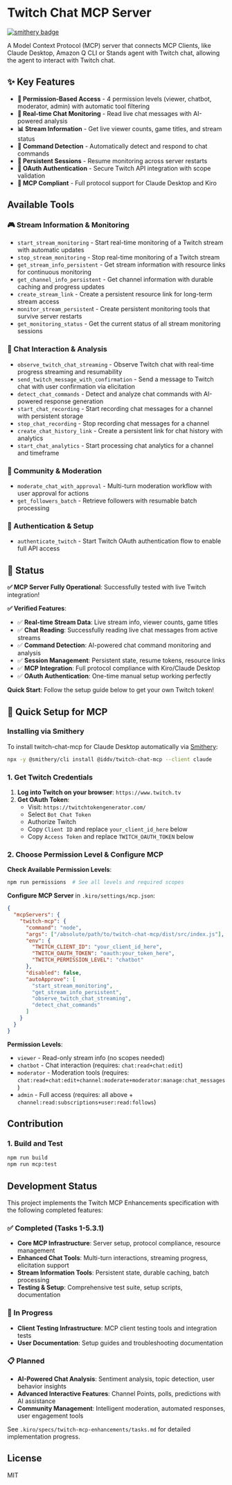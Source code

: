 # Twitch Chat MCP Server
[![smithery badge](https://smithery.ai/badge/@iddv/twitch-chat-mcp)](https://smithery.ai/server/@iddv/twitch-chat-mcp)

A Model Context Protocol (MCP) server that connects MCP Clients, like Claude Desktop, Amazon Q CLI or Stands agent with Twitch chat, allowing the agent to interact with Twitch chat.

## ✨ Key Features

- **🔐 Permission-Based Access** - 4 permission levels (viewer, chatbot, moderator, admin) with automatic tool filtering
- **💬 Real-time Chat Monitoring** - Read live chat messages with AI-powered analysis
- **📊 Stream Information** - Get live viewer counts, game titles, and stream status
- **🤖 Command Detection** - Automatically detect and respond to chat commands
- **💾 Persistent Sessions** - Resume monitoring across server restarts
- **🔑 OAuth Authentication** - Secure Twitch API integration with scope validation
- **🔌 MCP Compliant** - Full protocol support for Claude Desktop and Kiro

## Available Tools

### 🎮 Stream Information & Monitoring
 - `start_stream_monitoring` - Start real-time monitoring of a Twitch stream with automatic updates
 - `stop_stream_monitoring` - Stop real-time monitoring of a Twitch stream
 - `get_stream_info_persistent` - Get stream information with resource links for continuous monitoring
 - `get_channel_info_persistent` - Get channel information with durable caching and progress updates
 - `create_stream_link` - Create a persistent resource link for long-term stream access
 - `monitor_stream_persisten`t - Create persistent monitoring tools that survive server restarts
 - `get_monitoring_status` - Get the current status of all stream monitoring sessions

### 💬 Chat Interaction & Analysis
 - `observe_twitch_chat_streaming` - Observe Twitch chat with real-time progress streaming and resumability
 - `send_twitch_message_with_confirmation` - Send a message to Twitch chat with user confirmation via elicitation
 - `detect_chat_commands` - Detect and analyze chat commands with AI-powered response generation
 - `start_chat_recording` - Start recording chat messages for a channel with persistent storage
 - `stop_chat_recording` - Stop recording chat messages for a channel
 - `create_chat_history_link` - Create a persistent link for chat history with analytics
 - `start_chat_analytics` - Start processing chat analytics for a channel and timeframe

### 👥 Community & Moderation
 - `moderate_chat_with_approval` - Multi-turn moderation workflow with user approval for actions
 - `get_followers_batch` - Retrieve followers with resumable batch processing

### 🔐 Authentication & Setup
 - `authenticate_twitch` - Start Twitch OAuth authentication flow to enable full API access

## 🚀 Status

**✅ MCP Server Fully Operational**: Successfully tested with live Twitch integration!

**✅ Verified Features**:
- ✅ **Real-time Stream Data**: Live stream info, viewer counts, game titles
- ✅ **Chat Reading**: Successfully reading live chat messages from active streams  
- ✅ **Command Detection**: AI-powered chat command monitoring and analysis
- ✅ **Session Management**: Persistent state, resume tokens, resource links
- ✅ **MCP Integration**: Full protocol compliance with Kiro/Claude Desktop
- ✅ **OAuth Authentication**: One-time manual setup working perfectly

**Quick Start**: Follow the setup guide below to get your own Twitch token!

## 🚀 Quick Setup for MCP

### Installing via Smithery

To install twitch-chat-mcp for Claude Desktop automatically via [Smithery](https://smithery.ai/server/@iddv/twitch-chat-mcp):

```bash
npx -y @smithery/cli install @iddv/twitch-chat-mcp --client claude
```

### 1. Get Twitch Credentials
1. **Log into Twitch on your browser**: `https://www.twitch.tv`
2. **Get OAuth Token**:
   - Visit: `https://twitchtokengenerator.com/`
   - Select `Bot Chat Token`
   - Authorize Twitch
   - Copy `Client ID` and replace `your_client_id_here` below
   - Copy `Access Token` and replace `TWITCH_OAUTH_TOKEN` below

### 2. Choose Permission Level & Configure MCP

**Check Available Permission Levels**:
```bash
npm run permissions  # See all levels and required scopes
```

**Configure MCP Server** in `.kiro/settings/mcp.json`:

```json
{
  "mcpServers": {
    "twitch-mcp": {
      "command": "node",
      "args": ["/absolute/path/to/twitch-chat-mcp/dist/src/index.js"],
      "env": {
        "TWITCH_CLIENT_ID": "your_client_id_here",
        "TWITCH_OAUTH_TOKEN": "oauth:your_token_here",
        "TWITCH_PERMISSION_LEVEL": "chatbot"
      },
      "disabled": false,
      "autoApprove": [
        "start_stream_monitoring",
        "get_stream_info_persistent",
        "observe_twitch_chat_streaming",
        "detect_chat_commands"
      ]
    }
  }
}
```

**Permission Levels**:
- `viewer` - Read-only stream info (no scopes needed)
- `chatbot` - Chat interaction (requires: `chat:read+chat:edit`)
- `moderator` - Moderation tools (requires: `chat:read+chat:edit+channel:moderate+moderator:manage:chat_messages`)
- `admin` - Full access (requires: all above + `channel:read:subscriptions+user:read:follows`)

## Contribution

### 1. Build and Test

```bash
npm run build
npm run mcp:test
```

## Development Status

This project implements the Twitch MCP Enhancements specification with the following completed features:

### ✅ Completed (Tasks 1-5.3.1)
- **Core MCP Infrastructure**: Server setup, protocol compliance, resource management
- **Enhanced Chat Tools**: Multi-turn interactions, streaming progress, elicitation support
- **Stream Information Tools**: Persistent state, durable caching, batch processing
- **Testing & Setup**: Comprehensive test suite, setup scripts, documentation

### 🚧 In Progress  
- **Client Testing Infrastructure**: MCP client testing tools and integration tests
- **User Documentation**: Setup guides and troubleshooting documentation

### 📋 Planned
- **AI-Powered Chat Analysis**: Sentiment analysis, topic detection, user behavior insights
- **Advanced Interactive Features**: Channel Points, polls, predictions with AI assistance
- **Community Management**: Intelligent moderation, automated responses, user engagement tools

See `.kiro/specs/twitch-mcp-enhancements/tasks.md` for detailed implementation progress.

## License

MIT 